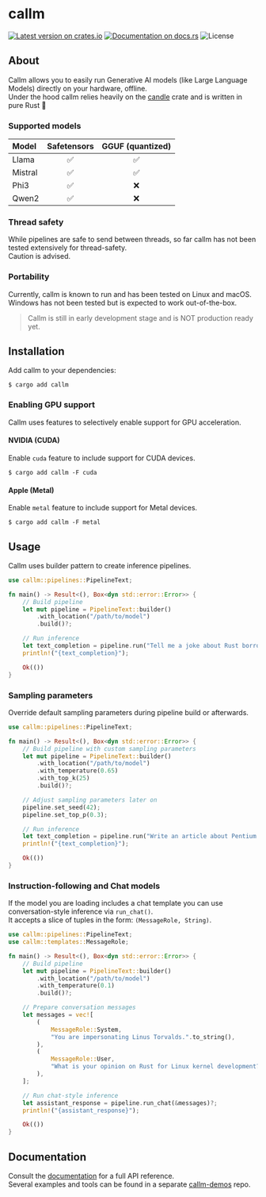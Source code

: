 # callm
[![Latest version on crates.io](https://img.shields.io/crates/v/callm?style=plastic)](https://crates.io/crates/callm)
[![Documentation on docs.rs](https://img.shields.io/docsrs/callm?style=plastic)](https://docs.rs/callm)
![License](https://img.shields.io/crates/l/callm?style=plastic)

## About
Callm allows you to easily run Generative AI models (like Large Language Models) directly on your hardware, offline.   
Under the hood callm relies heavily on the [candle](https://github.com/huggingface/candle) crate and is written in pure Rust 🦀

### Supported models

| Model | Safetensors | GGUF (quantized) |
| :--- | :---: | :---: |
| Llama | ✅ | ✅ |
| Mistral | ✅ | ✅ |
| Phi3 | ✅ | ❌ |
| Qwen2 | ✅ | ❌ |

### Thread safety
While pipelines are safe to send between threads, so far callm has not been tested extensively for thread-safety.   
Caution is advised.

### Portability
Currently, callm is known to run and has been tested on Linux and macOS.   
Windows has not been tested but is expected to work out-of-the-box.

> Callm is still in early development stage and is NOT production ready yet.

## Installation
Add callm to your dependencies:
```
$ cargo add callm
```

### Enabling GPU support
Callm uses features to selectively enable support for GPU acceleration.

#### NVIDIA (CUDA)
Enable `cuda` feature to include support for CUDA devices.
```
$ cargo add callm -F cuda
```

#### Apple (Metal)
Enable `metal` feature to include support for Metal devices.
```
$ cargo add callm -F metal
```

## Usage
Callm uses builder pattern to create inference pipelines.

```rust
use callm::pipelines::PipelineText;

fn main() -> Result<(), Box<dyn std::error::Error>> {
    // Build pipeline
    let mut pipeline = PipelineText::builder()
        .with_location("/path/to/model")
        .build()?;

    // Run inference
    let text_completion = pipeline.run("Tell me a joke about Rust borrow checker")?;
    println!("{text_completion}");

    Ok(())
}
```

### Sampling parameters
Override default sampling parameters during pipeline build or afterwards.

```rust
use callm::pipelines::PipelineText;

fn main() -> Result<(), Box<dyn std::error::Error>> {
    // Build pipeline with custom sampling parameters
    let mut pipeline = PipelineText::builder()
        .with_location("/path/to/model")
        .with_temperature(0.65)
        .with_top_k(25)
        .build()?;

    // Adjust sampling parameters later on
    pipeline.set_seed(42);
    pipeline.set_top_p(0.3);

    // Run inference
    let text_completion = pipeline.run("Write an article about Pentium F00F bug")?;
    println!("{text_completion}");

    Ok(())
}
```


### Instruction-following and Chat models
If the model you are loading includes a chat template you can use conversation-style inference via `run_chat()`.   
It accepts a slice of tuples in the form: `(MessageRole, String)`.

```rust
use callm::pipelines::PipelineText;
use callm::templates::MessageRole;

fn main() -> Result<(), Box<dyn std::error::Error>> {
    // Build pipeline
    let mut pipeline = PipelineText::builder()
        .with_location("/path/to/model")
        .with_temperature(0.1)
        .build()?;

    // Prepare conversation messages
    let messages = vec![
        (
            MessageRole::System,
            "You are impersonating Linus Torvalds.".to_string(),
        ),
        (
            MessageRole::User,
            "What is your opinion on Rust for Linux kernel development?".to_string(),
        ),
    ];

    // Run chat-style inference
    let assistant_response = pipeline.run_chat(&messages)?;
    println!("{assistant_response}");

    Ok(())
}
```

## Documentation
Consult the [documentation](https://docs.rs/callm/) for a full API reference.   
Several examples and tools can be found in a separate [callm-demos](https://github.com/MistApproach/callm-demos) repo.
